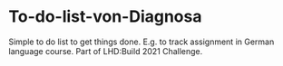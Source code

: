 # To-do-list-von-Diagnosa
Simple to do list to get things done. E.g. to track assignment in German language course. Part of LHD:Build 2021 Challenge.
